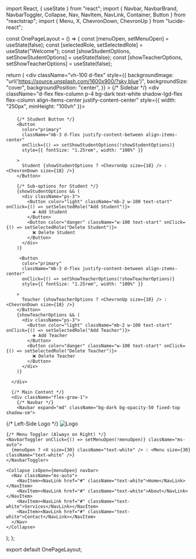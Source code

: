 import React, { useState } from "react";
import {
  Navbar,
  NavbarBrand,
  NavbarToggler,
  Collapse,
  Nav,
  NavItem,
  NavLink,
  Container,
  Button
} from "reactstrap";
import { Menu, X, ChevronDown, ChevronUp } from "lucide-react";

const OnePageLayout = () => {
  const [menuOpen, setMenuOpen] = useState(false);
  const [selectedRole, setSelectedRole] = useState("Welcome");
  const [showStudentOptions, setShowStudentOptions] = useState(false);
  const [showTeacherOptions, setShowTeacherOptions] = useState(false);


  return (
    <div
      className="vh-100 d-flex"
      style={{
        backgroundImage: "url('https://source.unsplash.com/1600x900/?sky,blue')",
        backgroundSize: "cover",
        backgroundPosition: "center",
      }}
    >
      {/* Sidebar */}
      <div className="d-flex flex-column p-4 bg-dark text-white shadow-lgd-flex flex-column align-items-center justify-content-center" style={{ width: "250px", minHeight: "100vh" }}>
        <h4 className="mb-4"></h4>
        
        {/* Student Button */}
        <Button
          color="primary"
          className="mb-3 d-flex justify-content-between align-items-center"
          onClick={() => setShowStudentOptions(!showStudentOptions)}
          style={{ fontSize: "1.25rem", width: "100%" }}

        >
          Student {showStudentOptions ? <ChevronUp size={18} /> : <ChevronDown size={18} />}
        </Button>

        {/* Sub-options for Student */}
        {showStudentOptions && (
          <div className="ps-3">
            <Button color="light" className="mb-2 w-100 text-start" onClick={() => setSelectedRole("Add Student")}>
              ➕ Add Student
            </Button>
            <Button color="danger" className="w-100 text-start" onClick={() => setSelectedRole("Delete Student")}>
              ❌ Delete Student
            </Button>
          </div>
        )}

         <Button
          color="primary"
          className="mb-3 d-flex justify-content-between align-items-center"
          onClick={() => setShowTeacherOptions(!showTeacherOptions)}
          style={{ fontSize: "1.25rem", width: "100%" }}

        >
          Teacher {showTeacherOptions ? <ChevronUp size={18} /> : <ChevronDown size={18} />}
        </Button>
        {showTeacherOptions && (
          <div className="ps-3">
            <Button color="light" className="mb-2 w-100 text-start" onClick={() => setSelectedRole("Add Teacher")}>
              ➕ Add Teacher
            </Button>
            <Button color="danger" className="w-100 text-start" onClick={() => setSelectedRole("Delete Teacher")}>
              ❌ Delete Teacher
            </Button>
          </div>
        )}
        
      </div>

      {/* Main Content */}
      <div className="flex-grow-1">
        {/* Navbar */}
        <Navbar expand="md" className="bg-dark bg-opacity-50 fixed-top shadow-sm">
  <Container className="d-flex justify-content-between">
    {/* Left-Side Logo */}
    <NavbarBrand href="#" className="d-flex align-items-center">
      <img
        src="https://moussystems.com/images/Modus-logo.png"
        alt="Logo"
        style={{ width: "100px", height: "30px" }}
      />
    </NavbarBrand>

    {/* Menu Toggler (Always on Right) */}
    <NavbarToggler onClick={() => setMenuOpen(!menuOpen)} className="ms-auto">
      {menuOpen ? <X size={30} className="text-white" /> : <Menu size={30} className="text-white" />}
    </NavbarToggler>

    <Collapse isOpen={menuOpen} navbar>
      <Nav className="ms-auto">
        <NavItem><NavLink href="#" className="text-white">Home</NavLink></NavItem>
        <NavItem><NavLink href="#" className="text-white">About</NavLink></NavItem>
        <NavItem><NavLink href="#" className="text-white">Services</NavLink></NavItem>
        <NavItem><NavLink href="#" className="text-white">Contact</NavLink></NavItem>
      </Nav>
    </Collapse>
  </Container>
</Navbar>        
      </div>
    </div>
  );
};

export default OnePageLayout;
<!DOCTYPE html>
<html lang="en">
<head>
    <meta charset="utf-8" />
    <meta name="viewport" content="width=device-width, initial-scale=1" />
    <title>Project</title>
    <link rel="icon" href="https://ems.com/images/Modus-logo.png" /> <!-- Replace with your actual logo URL -->
</head>
<body>
    <div id="root"></div>
</body>
</html>
